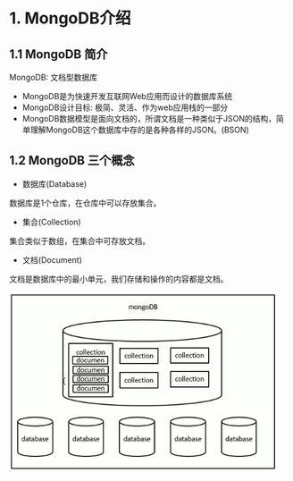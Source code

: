 # 1. MongoDB介绍

## 1.1 MongoDB 简介
MongoDB: 文档型数据库
* MongoDB是为快速开发互联网Web应用而设计的数据库系统
* MongoDB设计目标: 极简、灵活、作为web应用栈的一部分
* MongoDB数据模型是面向文档的，所谓文档是一种类似于JSON的结构，简单理解MongoDB这个数据库中存的是各种各样的JSON。(BSON)


## 1.2 MongoDB 三个概念
* 数据库(Database)

数据库是1个仓库，在仓库中可以存放集合。

* 集合(Collection)
  
集合类似于数组，在集合中可存放文档。

* 文档(Document)

文档是数据库中的最小单元，我们存储和操作的内容都是文档。

![](../assets/MongoDB示意图.png)

